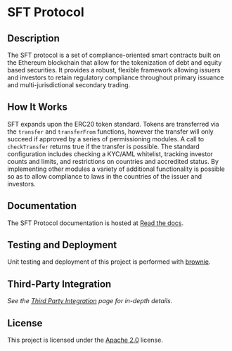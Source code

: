 # SFT Protocol

## Description

The SFT protocol is a set of compliance-oriented smart contracts built on the Ethereum blockchain that allow for the tokenization of debt and equity based securities. It provides a robust, flexible framework allowing issuers and investors to retain regulatory compliance throughout primary issuance and multi-jurisdictional secondary trading.

## How It Works

SFT expands upon the ERC20 token standard. Tokens are transferred via the ``transfer`` and ``transferFrom`` functions, however the transfer will only succeed if approved by a series of permissioning modules. A call to ``checkTransfer`` returns true if the transfer is possible. The standard configuration includes checking a KYC/AML whitelist, tracking investor counts and limits, and restrictions on countries and accredited status. By implementing other modules a variety of additional functionality is possible so as to allow compliance to laws in the countries of the issuer and investors.

## Documentation

The SFT Protocol documentation is hosted at [Read the docs](https://sft-protocol.readthedocs.io).

## Testing and Deployment

Unit testing and deployment of this project is performed with [brownie](https://github.com/iamdefinitelyahuman/brownie).

## Third-Party Integration

*See the [Third Party Integration](docs/third-party-integration.md) page for in-depth details.*

## License

This project is licensed under the [Apache 2.0](https://www.apache.org/licenses/LICENSE-2.0.html) license.
